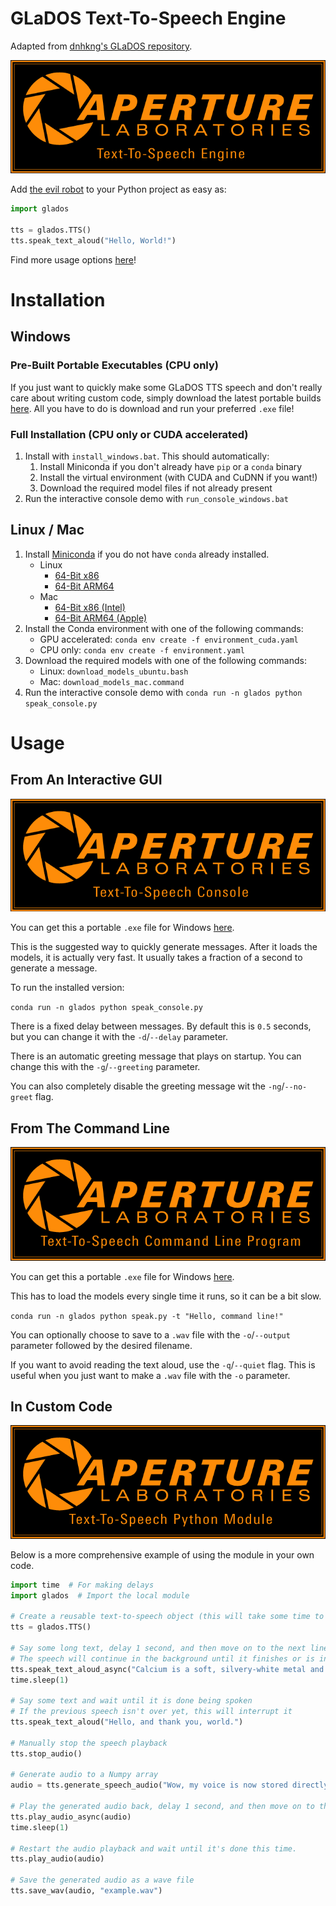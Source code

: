 # GLaDOS Text-To-Speech Engine
Adapted from [dnhkng's GLaDOS repository](https://github.com/dnhkng/GlaDOS).

<p align="center"><img src="tts_engine.png" alt="TTS Engine Splash Screen"/></p>

Add [the evil robot](https://en.wikipedia.org/wiki/GLaDOS) to your Python project as easy as:
```python
import glados

tts = glados.TTS()
tts.speak_text_aloud("Hello, World!")
```

Find more usage options [here](#Usage)!

# Installation

## Windows
### Pre-Built Portable Executables (CPU only)
If you just want to quickly make some GLaDOS TTS speech and don't really care about writing custom code, simply download the latest portable builds [here](https://github.com/nimaid/GLaDOS-TTS/releases/latest). All you have to do is download and run your preferred `.exe` file!

### Full Installation (CPU only or CUDA accelerated)
1. Install with `install_windows.bat`. This should automatically:
   1. Install Miniconda if you don't already have `pip` or a `conda` binary
   2. Install the virtual environment (with CUDA and CuDNN if you want!)
   3. Download the required model files if not already present
2. Run the interactive console demo with `run_console_windows.bat`

## Linux / Mac
1. Install [Miniconda](https://www.anaconda.com/download/success) if you do not have `conda` already installed.
   - Linux
      - [64-Bit x86](https://repo.anaconda.com/miniconda/Miniconda3-latest-Linux-x86_64.sh)
      - [64-Bit ARM64](https://repo.anaconda.com/miniconda/Miniconda3-latest-Linux-aarch64.sh)
   - Mac
      - [64-Bit x86 (Intel)](https://repo.anaconda.com/miniconda/Miniconda3-latest-MacOSX-x86_64.pkg)
      - [64-Bit ARM64 (Apple)](https://repo.anaconda.com/miniconda/Miniconda3-latest-MacOSX-arm64.pkg)
2. Install the Conda environment with one of the following commands:
   - GPU accelerated: `conda env create -f environment_cuda.yaml`
   - CPU only: `conda env create -f environment.yaml`
3. Download the required models with one of the following commands:
   - Linux: `download_models_ubuntu.bash`
   - Mac: `download_models_mac.command`
4. Run the interactive console demo with `conda run -n glados python speak_console.py`

# Usage

## From An Interactive GUI
<p align="center"><img src="tts_console.png" alt="Interactive Console Splash Screen"/></p>

You can get this a portable `.exe` file for Windows [here](https://github.com/nimaid/GLaDOS-TTS/releases/latest/download/speak_console.exe).

This is the suggested way to quickly generate messages. After it loads the models, it is actually very fast. It usually takes a fraction of a second to generate a message.

To run the installed version:

`conda run -n glados python speak_console.py`

There is a fixed delay between messages. By default this is `0.5` seconds, but you can change it with the `-d`/`--delay` parameter.

There is an automatic greeting message that plays on startup. You can change this with the `-g`/`--greeting` parameter.

You can also completely disable the greeting message wit the `-ng`/`--no-greet` flag.

## From The Command Line
<p align="center"><img src="tts_command.png" alt="Command Line Program Splash Screen"/></p>

You can get this a portable `.exe` file for Windows [here](https://github.com/nimaid/GLaDOS-TTS/releases/latest/download/speak.exe).

This has to load the models every single time it runs, so it can be a bit slow.

`conda run -n glados python speak.py -t "Hello, command line!"`

You can optionally choose to save to a `.wav` file with the `-o`/`--output` parameter followed by the desired filename.

If you want to avoid reading the text aloud, use the `-q`/`--quiet` flag. This is useful when you just want to make a `.wav` file with the `-o` parameter.

## In Custom Code
<p align="center"><img src="tts_module.png" alt="Python Module Splash Screen"/></p>

Below is a more comprehensive example of using the module in your own code.

```python
import time  # For making delays
import glados  # Import the local module

# Create a reusable text-to-speech object (this will take some time to load the AI models)
tts = glados.TTS()

# Say some long text, delay 1 second, and then move on to the next line of code
# The speech will continue in the background until it finishes or is interrupted
tts.speak_text_aloud_async("Calcium is a soft, silvery-white metal and one of the most abundant elements on Earth.")
time.sleep(1)

# Say some text and wait until it is done being spoken
# If the previous speech isn't over yet, this will interrupt it
tts.speak_text_aloud("Hello, and thank you, world.")

# Manually stop the speech playback
tts.stop_audio()

# Generate audio to a Numpy array
audio = tts.generate_speech_audio("Wow, my voice is now stored directly in your random access memory.")

# Play the generated audio back, delay 1 second, and then move on to the next line of code
tts.play_audio_async(audio)
time.sleep(1)

# Restart the audio playback and wait until it's done this time.
tts.play_audio(audio)

# Save the generated audio as a wave file
tts.save_wav(audio, "example.wav")
```